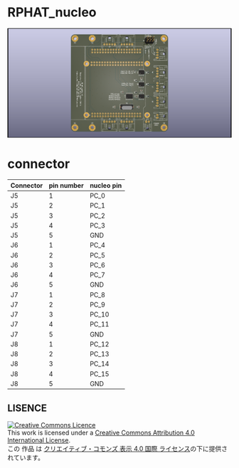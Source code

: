 # RPHAT_nucleo
![3Dimage](RPHAT_nucleo.png "RPHAT_nucleo.png")
# connector
|Connector|pin number|nucleo pin|
|---|---|---|
J5|1|PC_0
J5|2|PC_1
J5|3|PC_2
J5|4|PC_3
J5|5|GND
J6|1|PC_4
J6|2|PC_5
J6|3|PC_6
J6|4|PC_7
J6|5|GND
J7|1|PC_8
J7|2|PC_9
J7|3|PC_10
J7|4|PC_11
J7|5|GND
J8|1|PC_12
J8|2|PC_13
J8|3|PC_14
J8|4|PC_15
J8|5|GND
## LISENCE
<a rel="license" href="http://creativecommons.org/licenses/by/4.0/"><img alt="Creative Commons Licence" style="border-width:0" src="https://i.creativecommons.org/l/by/4.0/88x31.png" /></a><br />This work is licensed under a <a rel="license" href="http://creativecommons.org/licenses/by/4.0/">Creative Commons Attribution 4.0 International License</a>.
<br />この 作品 は <a rel="license" href="http://creativecommons.org/licenses/by/4.0/">クリエイティブ・コモンズ 表示 4.0 国際 ライセンス</a>の下に提供されています。
